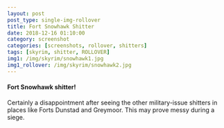 ```yaml
---
layout: post
post_type: single-img-rollover
title: Fort Snowhawk Shitter
date: 2018-12-16 01:10:00
category: screenshot
categories: [screenshots, rollover, shitters]
tags: [skyrim, shitter, ROLLOVER]
img1: /img/skyrim/snowhawk1.jpg
img1_rollover: /img/skyrim/snowhawk2.jpg
---
```

#### Fort Snowhawk shitter!

Certainly a disappointment after seeing the other military-issue shitters in places like Forts Dunstad and Greymoor. This may prove messy during a siege.
